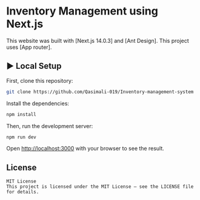 # Inventory Management using Next.js

This website was built with [Next.js 14.0.3] and [Ant Design].
This project uses [App router].

## :arrow_forward: Local Setup

First, clone this repository:

```bash
git clone https://github.com/Qasimali-019/Inventory-management-system
```
Install the dependencies:

```bash
npm install
```

Then, run the development server:

```bash
npm run dev
```

Open [http://localhost:3000](http://localhost:3000) with your browser to see the result.


##  License

```
MIT License
This project is licensed under the MIT License – see the LICENSE file for details.

```
